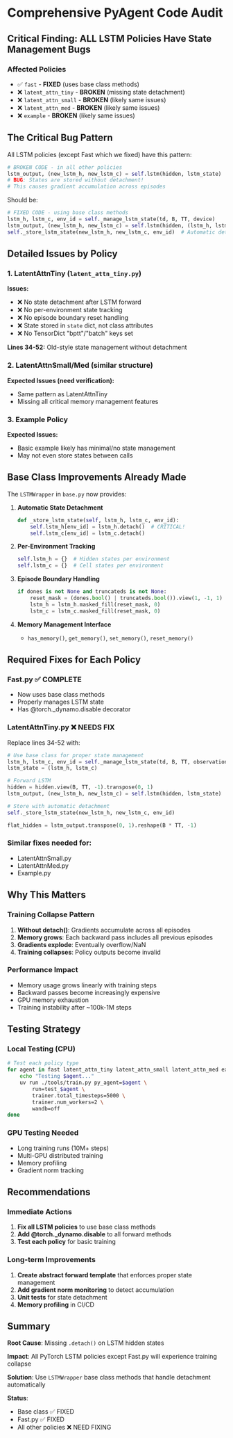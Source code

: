 # Comprehensive PyAgent Code Audit

## Critical Finding: ALL LSTM Policies Have State Management Bugs

### Affected Policies
- ✅ `fast` - **FIXED** (uses base class methods)
- ❌ `latent_attn_tiny` - **BROKEN** (missing state detachment)
- ❌ `latent_attn_small` - **BROKEN** (likely same issues)
- ❌ `latent_attn_med` - **BROKEN** (likely same issues)
- ❌ `example` - **BROKEN** (likely same issues)

## The Critical Bug Pattern

All LSTM policies (except Fast which we fixed) have this pattern:

```python
# BROKEN CODE - in all other policies
lstm_output, (new_lstm_h, new_lstm_c) = self.lstm(hidden, lstm_state)
# BUG: States are stored without detachment!
# This causes gradient accumulation across episodes
```

Should be:
```python
# FIXED CODE - using base class methods
lstm_h, lstm_c, env_id = self._manage_lstm_state(td, B, TT, device)
lstm_output, (new_lstm_h, new_lstm_c) = self.lstm(hidden, (lstm_h, lstm_c))
self._store_lstm_state(new_lstm_h, new_lstm_c, env_id)  # Automatic detach!
```

## Detailed Issues by Policy

### 1. LatentAttnTiny (`latent_attn_tiny.py`)
**Issues:**
- ❌ No state detachment after LSTM forward
- ❌ No per-environment state tracking
- ❌ No episode boundary reset handling
- ❌ State stored in `state` dict, not class attributes
- ❌ No TensorDict "bptt"/"batch" keys set

**Lines 34-52:** Old-style state management without detachment

### 2. LatentAttnSmall/Med (similar structure)
**Expected Issues (need verification):**
- Same pattern as LatentAttnTiny
- Missing all critical memory management features

### 3. Example Policy
**Expected Issues:**
- Basic example likely has minimal/no state management
- May not even store states between calls

## Base Class Improvements Already Made

The `LSTMWrapper` in `base.py` now provides:

1. **Automatic State Detachment**
   ```python
   def _store_lstm_state(self, lstm_h, lstm_c, env_id):
       self.lstm_h[env_id] = lstm_h.detach()  # CRITICAL!
       self.lstm_c[env_id] = lstm_c.detach()
   ```

2. **Per-Environment Tracking**
   ```python
   self.lstm_h = {}  # Hidden states per environment
   self.lstm_c = {}  # Cell states per environment
   ```

3. **Episode Boundary Handling**
   ```python
   if dones is not None and truncateds is not None:
       reset_mask = (dones.bool() | truncateds.bool()).view(1, -1, 1)
       lstm_h = lstm_h.masked_fill(reset_mask, 0)
       lstm_c = lstm_c.masked_fill(reset_mask, 0)
   ```

4. **Memory Management Interface**
   - `has_memory()`, `get_memory()`, `set_memory()`, `reset_memory()`

## Required Fixes for Each Policy

### Fast.py ✅ COMPLETE
- Now uses base class methods
- Properly manages LSTM state
- Has @torch._dynamo.disable decorator

### LatentAttnTiny.py ❌ NEEDS FIX
Replace lines 34-52 with:
```python
# Use base class for proper state management
lstm_h, lstm_c, env_id = self._manage_lstm_state(td, B, TT, observations.device)
lstm_state = (lstm_h, lstm_c)

# Forward LSTM
hidden = hidden.view(B, TT, -1).transpose(0, 1)
lstm_output, (new_lstm_h, new_lstm_c) = self.lstm(hidden, lstm_state)

# Store with automatic detachment
self._store_lstm_state(new_lstm_h, new_lstm_c, env_id)

flat_hidden = lstm_output.transpose(0, 1).reshape(B * TT, -1)
```

### Similar fixes needed for:
- LatentAttnSmall.py
- LatentAttnMed.py
- Example.py

## Why This Matters

### Training Collapse Pattern
1. **Without detach()**: Gradients accumulate across all episodes
2. **Memory grows**: Each backward pass includes all previous episodes
3. **Gradients explode**: Eventually overflow/NaN
4. **Training collapses**: Policy outputs become invalid

### Performance Impact
- Memory usage grows linearly with training steps
- Backward passes become increasingly expensive
- GPU memory exhaustion
- Training instability after ~100k-1M steps

## Testing Strategy

### Local Testing (CPU)
```bash
# Test each policy type
for agent in fast latent_attn_tiny latent_attn_small latent_attn_med example; do
    echo "Testing $agent..."
    uv run ./tools/train.py py_agent=$agent \
        run=test_$agent \
        trainer.total_timesteps=5000 \
        trainer.num_workers=2 \
        wandb=off
done
```

### GPU Testing Needed
- Long training runs (10M+ steps)
- Multi-GPU distributed training
- Memory profiling
- Gradient norm tracking

## Recommendations

### Immediate Actions
1. **Fix all LSTM policies** to use base class methods
2. **Add @torch._dynamo.disable** to all forward methods
3. **Test each policy** for basic training

### Long-term Improvements
1. **Create abstract forward template** that enforces proper state management
2. **Add gradient norm monitoring** to detect accumulation
3. **Unit tests** for state detachment
4. **Memory profiling** in CI/CD

## Summary

**Root Cause**: Missing `.detach()` on LSTM hidden states

**Impact**: All PyTorch LSTM policies except Fast.py will experience training collapse

**Solution**: Use `LSTMWrapper` base class methods that handle detachment automatically

**Status**: 
- Base class ✅ FIXED
- Fast.py ✅ FIXED  
- All other policies ❌ NEED FIXING